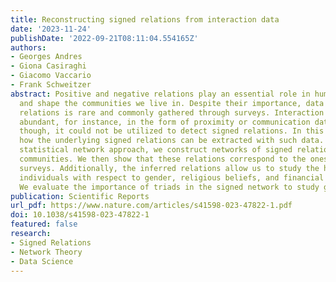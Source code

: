 ```yaml
---
title: Reconstructing signed relations from interaction data
date: '2023-11-24'
publishDate: '2022-09-21T08:11:04.554165Z'
authors:
- Georges Andres
- Giona Casiraghi
- Giacomo Vaccario
- Frank Schweitzer
abstract: Positive and negative relations play an essential role in human behavior
  and shape the communities we live in. Despite their importance, data about signed
  relations is rare and commonly gathered through surveys. Interaction data is more
  abundant, for instance, in the form of proximity or communication data. So far,
  though, it could not be utilized to detect signed relations. In this paper, we show
  how the underlying signed relations can be extracted with such data. Employing a
  statistical network approach, we construct networks of signed relations in four
  communities. We then show that these relations correspond to the ones reported in
  surveys. Additionally, the inferred relations allow us to study the homophily of
  individuals with respect to gender, religious beliefs, and financial backgrounds.
  We evaluate the importance of triads in the signed network to study group cohesion.
publication: Scientific Reports
url_pdf: https://www.nature.com/articles/s41598-023-47822-1.pdf
doi: 10.1038/s41598-023-47822-1
featured: false
research:
- Signed Relations
- Network Theory
- Data Science
---
```

